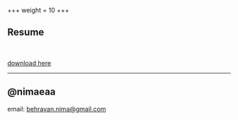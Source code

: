 +++
weight = 10
+++

## Resume

<br>

[download here](https://drive.google.com/file/d/1mqJxFJ9hin7A6wvZ6d1uHWz3Z543bB0Z/view?usp=sharing)

---

## @nimaeaa

email: behravan.nima@gmail.com

